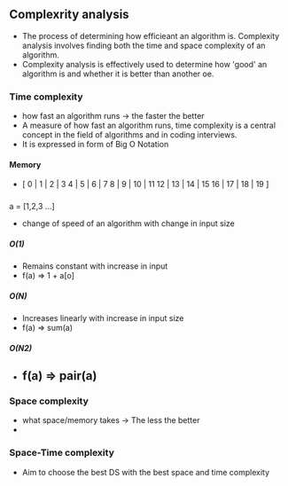 ## Complexrity analysis
- The process of determining how efficieant an algorithm is. Complexity analysis involves finding both the time and space complexity of an algorithm. 
- Complexity analysis is effectively used to determine how 'good' an algorithm is and whether it is better than another oe.  
### Time complexity
- how fast an algorithm runs -> the faster the better
- A measure of how fast an algorithm runs, time complexity is a central concept in the field of algorithms and in coding interviews. 
- It is expressed in form of Big O Notation
#### Memory
- [
  0  | 1  | 2  | 3
  4  | 5  | 6  | 7
  8  | 9  | 10 | 11
  12 | 13 | 14 | 15
  16 | 17 | 18  | 19
]

### 
a = [1,2,3 ...]
- change of speed of an algorithm with change in input size
##### O(1) 
  - Remains constant with increase in input
- f(a) => 1 + a[o]
##### O(N) 
  - Increases linearly with increase in input size
- f(a) => sum(a)
##### O(N2) 
- f(a) => pair(a)
  - 


### Space complexity
- what space/memory takes -> The less the better
- 

### Space-Time complexity

- Aim to choose the best DS with the best space and time complexity
